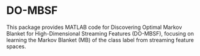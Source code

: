 # DO-MBSF
This package provides MATLAB code for Discovering Optimal Markov Blanket for High-Dimensional Streaming Features (DO-MBSF), focusing on learning the Markov Blanket (MB) of the class label from streaming feature spaces.
